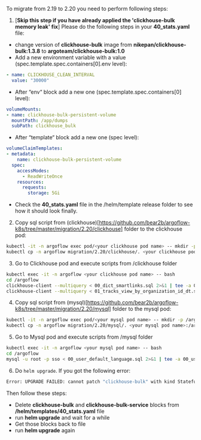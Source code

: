To migrate from 2.19 to 2.20 you need to perform following steps:
1. [**Skip this step if you have already applied the 'clickhouse-bulk memory leak' fix**] 
Please do the following steps in your **40_stats.yaml** file:
- change version of **clickhouse-bulk** image from **nikepan/clickhouse-bulk:1.3.8** to **argoteam/clickhouse-bulk:1.0**
- Add a new environment variable with a value (spec.template.spec.containers[0].env level):
```yaml
- name: CLICKHOUSE_CLEAN_INTERVAL
  value: "30000"
```
- After “env“ block add a new one (spec.template.spec.containers[0] level):
```yaml
volumeMounts:
- name: clickhouse-bulk-persistent-volume
  mountPath: /app/dumps
  subPath: clickhouse_bulk
```
- After “template“ block add a new one (spec level):
```yaml
volumeClaimTemplates:
- metadata:
    name: clickhouse-bulk-persistent-volume
  spec:
    accessModes:
      - ReadWriteOnce
    resources:
      requests:
        storage: 5Gi
```
- Check the **40_stats.yaml** file in the /helm/template release folder to see how it should look finally. 

2. Copy sql script from (clickhouse)[https://github.com/bear2b/argoflow-k8s/tree/master/migration/2.20/clickhouse] folder to the clickhouse pod:
```bash
kubectl -it -n argoflow exec pod/<your clickhouse pod name> -- mkdir -p /argoflow
kubectl cp -n argoflow migration/2.20/clickhouse/. <your clickhouse pod name>:/argoflow/.
```

3. Go to Clickhouse pod and execute scripts from /clickhouse folder
```bash
kubectl exec -it -n argoflow <your clickhouse pod name> -- bash
cd /argoflow
clickhouse-client --multiquery < 00_dict_smartlinks.sql 2>&1 | tee -a 00_dict_smartlinks.txt
clickhouse-client --multiquery < 01_tracks_view_by_organization_id_dt.sql 2>&1 | tee -a 01_tracks_view_by_organization_id_dt.txt
```

4. Copy sql script from (mysql)[https://github.com/bear2b/argoflow-k8s/tree/master/migration/2.20/mysql] folder to the mysql pod:
```bash
kubectl -it -n argoflow exec pod/<your mysql pod name> -- mkdir -p /argoflow
kubectl cp -n argoflow migration/2.20/mysql/. <your mysql pod name>:/argoflow/.
```

5. Go to Mysql pod and execute scripts from /mysql folder
```bash
kubectl exec -it -n argoflow <your mysql pod name> -- bash
cd /argoflow
mysql -u root -p sso < 00_user_default_language.sql 2>&1 | tee -a 00_user_default_language.txt
```

6. Do `helm upgrade`. If you got the following error:
```bash
Error: UPGRADE FAILED: cannot patch "clickhouse-bulk" with kind StatefulSet: StatefulSet.apps "clickhouse-bulk" is invalid: spec: Forbidden: updates to statefulset spec for fields other than 'replicas', 'template', and 'updateStrategy' are forbidden.
```
Then follow these steps:
- Delete **clickhouse-bulk** and **clickhouse-bulk-service** blocks from **/helm/templates/40_stats.yaml** file
- run **helm upgrade** and wait for a while 
- Get those blocks back to file
- run **helm upgrade** again
